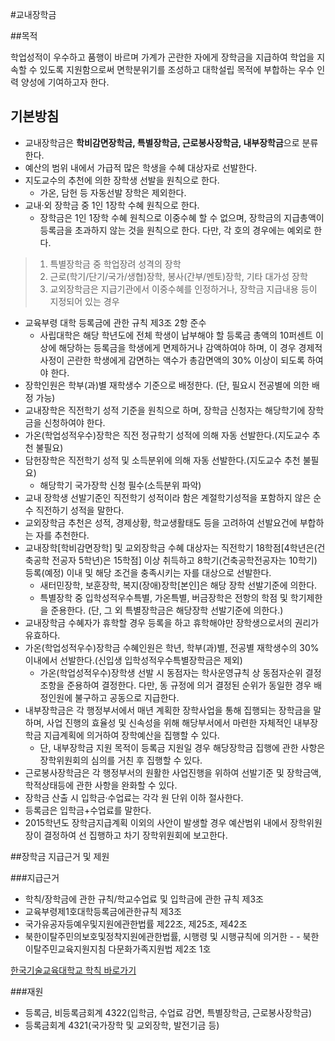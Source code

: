 #교내장학금

##목적

학업성적이 우수하고 품행이 바르며 가계가 곤란한 자에게 장학금을 지급하여 학업을 지속할 수 있도록 지원함으로써 면학분위기를 조성하고 대학설립 목적에 부합하는 우수 인력 양성에 기여하고자 한다.

## 기본방침

- 교내장학금은 **학비감면장학금, 특별장학금, 근로봉사장학금, 내부장학금**으로 분류한다.
- 예산의 범위 내에서 가급적 많은 학생을 수혜 대상자로 선발한다.
- 지도교수의 추천에 의한 장학생 선발을 원칙으로 한다.
	- 가온, 담헌 등 자동선발 장학은 제외한다.
- 교내·외 장학금 중 1인 1장학 수혜 원칙으로 한다.
	- 장학금은 1인 1장학 수혜 원칙으로 이중수혜 할 수 없으며, 장학금의 지급총액이 등록금을 초과하지 않는 것을 원칙으로 한다. 다만, 각 호의 경우에는 예외로 한다.
> 1. 특별장학금 중 학업장려 성격의 장학
> 2. 근로(학기/단기/국가/생협)장학, 봉사(간부/멘토)장학, 기타 대가성 장학
> 3. 교외장학금은 지급기관에서 이중수혜를 인정하거나, 장학금 지급내용 등이 지정되어 있는 경우

- 교육부령 대학 등록금에 관한 규칙 제3조 2항 준수
	- 사립대학은 해당 학년도에 전체 학생이 납부해야 할 등록금 총액의 10퍼센트 이상에 해당하는 등록금을 학생에게 면제하거나 감액하여야 하며, 이 경우 경제적 사정이 곤란한 학생에게 감면하는 액수가 총감면액의 30% 이상이 되도록 하여야 한다.
- 장학인원은 학부(과)별 재학생수 기준으로 배정한다. (단, 필요시 전공별에 의한 배정 가능)
- 교내장학은 직전학기 성적 기준을 원칙으로 하며, 장학금 신청자는 해당학기에 장학금을 신청하여야 한다.
- 가온(학업성적우수)장학은 직전 정규학기 성적에 의해 자동 선발한다.(지도교수 추천 불필요)
- 담헌장학은 직전학기 성적 및 소득분위에 의해 자동 선발한다.(지도교수 추천 불필요)
	- 해당학기 국가장학 신청 필수(소득분위 파악)
- 교내 장학생 선발기준인 직전학기 성적이라 함은 계절학기성적을 포함하지 않은 순수 직전하기 성적을 말한다.
- 교외장학금 추천은 성적, 경제상황, 학교생활태도 등을 고려하여 선발요건에 부합하는 자를 추천한다.
- 교내장학[학비감면장학] 및 교외장학금 수혜 대상자는 직전학기 18학점[4학년은(건축공학 전공자 5학년)은 15학점] 이상 취득하고 8학기(건축공학전공자는 10학기) 등록(예정) 이내 및 해당 조건을 충족시키는 자를 대상으로 선발한다.
	- 새터민장학, 보훈장학, 복지(장애)장학[본인]은 해당 장학 선발기준에 의한다.
	- 특별장학 중 입학성적우수특별, 가온특별, 버금장학은 전항의 학점 및 학기제한을 준용한다. 
(단, 그 외 특별장학금은 해당장학 선발기준에 의한다.)
- 교내장학금 수혜자가 휴학할 경우 등록을 하고 휴학해야만 장학생으로서의 권리가 유효하다.
- 가온(학업성적우수)장학금 수혜인원은 학년, 학부(과)별, 전공별 재학생수의 30%이내에서 선발한다.(신입생 입학성적우수특별장학금은 제외)
	- 가온(학업성적우수)장학생 선발 시 동점자는 학사운영규칙 상 동점자순위 결정 조항을 준용하여 결정한다. 다만, 동 규정에 의거 결정된 순위가 동일한 경우 배정인원에 불구하고 공동으로 지급한다.
- 내부장학금은 각 행정부서에서 매년 계획한 장학사업을 통해 집행되는 장학금을 말하며, 사업 진행의 효율성 및 신속성을 위해 해당부서에서 마련한 자체적인 내부장학금 지급계획에 의거하여 장학예산을 집행할 수 있다.
	- 단, 내부장학금 지원 목적이 등록금 지원일 경우 해당장학금 집행에 관한 사항은 장학위원회의 심의를 거친 후 집행할 수 있다.
- 근로봉사장학금은 각 행정부서의 원활한 사업진행을 위하여 선발기준 및 장학금액, 학적상태등에 관한 사항을 완화할 수 있다.
- 장학금 산출 시 입학금·수업료는 각각 원 단위 이하 절사한다.
- 등록금은 입학금+수업료를 말한다.
- 2015학년도 장학금지급계획 이외의 사안이 발생할 경우 예산범위 내에서 장학위원장이 결정하여 선 집행하고 차기 장학위원회에 보고한다.


##장학금 지급근거 및 제원

###지급근거

- 학칙/장학금에 관한 규칙/학교수업료 및 입학금에 관한 규칙 제3조
- 교육부령제1호대학등록금에관한규칙 제3조
- 국가유공자등예우및지원에관한법률 제22조, 제25조, 제42조
- 북한이탈주민의보호및정착지원에관한법률, 시행령 및 시행규칙에 의거한 - - 북한이탈주민교육지원지침
다문화가족지원법 제2조 1호

[한국기술교육대학교 학칙 바로가기](http://rule.koreatech.ac.kr/service/law/lawView.do?seq=16&historySeq=255&gubun=cur&tree=part)

###재원

- 등록금, 비등록금회계 4322(입학금, 수업료 감면, 특별장학금, 근로봉사장학금)
- 등록금회계 4321(국가장학 및 교외장학, 발전기금 등)
